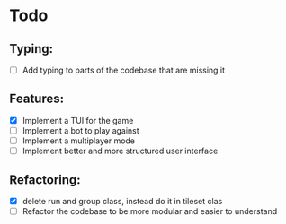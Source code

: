 # Todo

## Typing:
- [ ] Add typing to parts of the codebase that are missing it

## Features:
- [x] Implement a TUI for the game
- [ ] Implement a bot to play against
- [ ] Implement a multiplayer mode
- [ ] Implement better and more structured user interface

## Refactoring:
- [x] delete run and group class, instead do it in tileset clas
- [ ] Refactor the codebase to be more modular and easier to understand
